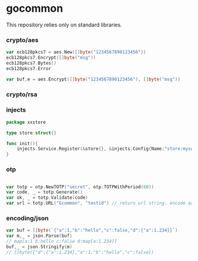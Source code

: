 # gocommon
This repository relies only on standard libraries.

### crypto/aes
```go
var ecb128pkcs7 = aes.New([]byte("1234567890123456"))
ecb128pkcs7.Encrypt([]byte("msg"))
ecb128pkcs7.Bytes()
ecb128pkcs7.Error

var buf,e = aes.Encrypt([]byte("1234567890123456"), []byte("msg"))
```
### crypto/rsa 
### injects 
```go
package xxstore

type store struct{}

func init(){
	injects.Service.Register(&store{}, &injects.Config{Name:"store:mysql", Step: 10})
}
```
### otp
```go

var totp = otp.NewTOTP("secret", otp.TOTPWithPeriod(60))
var code, _ = totp.Generate()
var ok, _ = totp.Validate(code)
var url = totp.URL("Gcommon", "testid") // return url string. encode qrcode for scan 2FA.
```
### encoding/json 
```go
var buf = []byte(`{"a":1,"b":"hello","c":false,"d":{"a":1.234}}`)
var m,_ = json.Parse(buf) 
// map[a:1 b:hello c:false d:map[a:1.234]]
buf,_ = json.Stringify(m)
// []byte({"d":{"a":1.234},"a":1,"b":"hello","c":false})
```